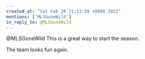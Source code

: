 ```yaml
---
created_at: "Sat Feb 26 21:13:50 +0000 2022"
mentions: ['MLSGoneWild']
in_reply_to: @MLSGoneWild
---
```


@MLSGoneWild This is a great way to start the season.

The team looks fun again.